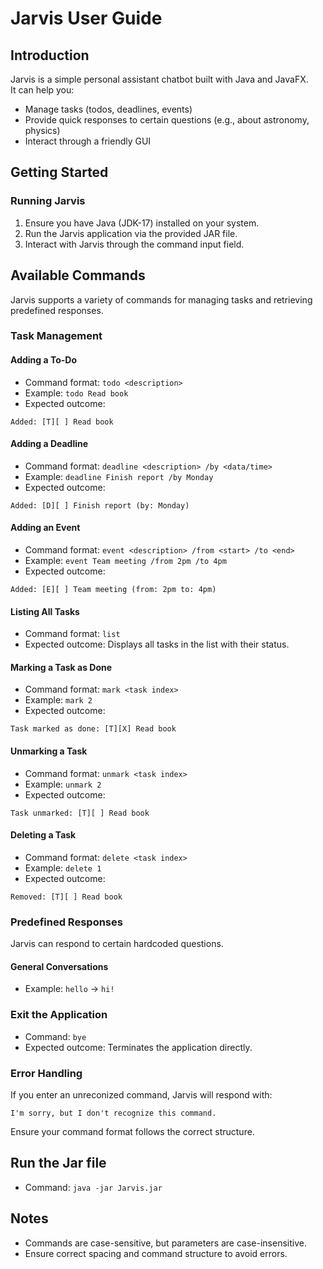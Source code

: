 # Jarvis User Guide
## Introduction
Jarvis is a simple personal assistant chatbot built with Java and JavaFX.  
It can help you:
- Manage tasks (todos, deadlines, events)
- Provide quick responses to certain questions (e.g., about astronomy, physics)
- Interact through a friendly GUI

## Getting Started
### Running Jarvis
1. Ensure you have Java (JDK-17) installed on your system.
2. Run the Jarvis application via the provided JAR file.
3. Interact with Jarvis through the command input field.

## Available Commands
Jarvis supports a variety of commands for managing tasks and retrieving predefined responses.
### Task Management

#### Adding a To-Do
- Command format: `todo <description>`
- Example: `todo Read book`
- Expected outcome:
```angular2html
Added: [T][ ] Read book
```
#### Adding a Deadline
- Command format: `deadline <description> /by <data/time>`
- Example: `deadline Finish report /by Monday`
- Expected outcome:
```angular2html
Added: [D][ ] Finish report (by: Monday)
```
#### Adding an Event
- Command format: `event <description> /from <start> /to <end>`
- Example: `event Team meeting /from 2pm /to 4pm`
- Expected outcome:
```angular2html
Added: [E][ ] Team meeting (from: 2pm to: 4pm)
```

#### Listing All Tasks
- Command format: `list`
- Expected outcome: Displays all tasks in the list with their status.

#### Marking a Task as Done
- Command format: `mark <task index>`
- Example: `mark 2`
- Expected outcome:
```angular2html
Task marked as done: [T][X] Read book
```
#### Unmarking a Task
- Command format: `unmark <task index>`
- Example: `unmark 2`
- Expected outcome:
```angular2html
Task unmarked: [T][ ] Read book
```
#### Deleting a Task
- Command format: `delete <task index>`
- Example: `delete 1`
- Expected outcome:
```angular2html
Removed: [T][ ] Read book
```
### Predefined Responses
Jarvis can respond to certain hardcoded questions.
#### General Conversations
- Example: `hello` -> `hi!`
### Exit the Application
- Command: `bye`
- Expected outcome: Terminates the application directly.

### Error Handling
If you enter an unreconized command, Jarvis will respond with:
```angular2html
I'm sorry, but I don't recognize this command.
```
Ensure your command format follows the correct structure.

## Run the Jar file
- Command: `java -jar Jarvis.jar`
## Notes
- Commands are case-sensitive, but parameters are case-insensitive.
- Ensure correct spacing and command structure to avoid errors.


